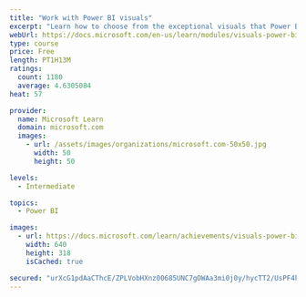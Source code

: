 ```yaml
---
title: "Work with Power BI visuals"
excerpt: "Learn how to choose from the exceptional visuals that Power BI makes available to you. Formatting visuals will direct the user’s attention to exactly where you want it, while helping to make the visual easier to read and interpret. You will also learn about how to use key performance indicators (KPIs)."
webUrl: https://docs.microsoft.com/en-us/learn/modules/visuals-power-bi/
type: course
price: Free
length: PT1H13M
ratings:
  count: 1180
  average: 4.6305084
heat: 57

provider:
  name: Microsoft Learn
  domain: microsoft.com
  images:
    - url: /assets/images/organizations/microsoft.com-50x50.jpg
      width: 50
      height: 50

levels:
  - Intermediate

topics:
  - Power BI

images:
  - url: https://docs.microsoft.com/learn/achievements/visuals-power-bi-social.png
    width: 640
    height: 318
    isCached: true

secured: "urXcG1pdAaCThcE/ZPLVobHXnz00685UNC7gOWAa3mi0j0y/hycTT2/UsPF4kLJInX9MrfWTUED2x9IrxXVi022D+kYf998Xm/I+hpKg5xDGIb08tDt4L7z9hYAQfkl6RUGvPuEZmUerUYTYpWmWvoY3pbVYmZ8acvsAaHDY2DnqAPONkYEJ4WfoOSqvyxiUwIcWLBss/R6YHG27U/ww+NvPd4W/9lSlsOsnZ4H+0Y2hWgr/czV98OpKNJcKf9T7aBGndTT99wTOvSRuK2tby3pW2tm48KVFwR6ggnn2RjpeipT+BRG+f/697tZJO6ASd8gwpg0VkiOWK7DG1adpIp6wfC4UT6xBeLQcNEys4LqotgQRAE/1NOZ8MVjQunppobsi/4pZ6sOSriZWRa91AMxAnWPNgpbPSPTtV3o/jaA=;wJmBi5R43hCHFppgEHtgEw=="
---
```


